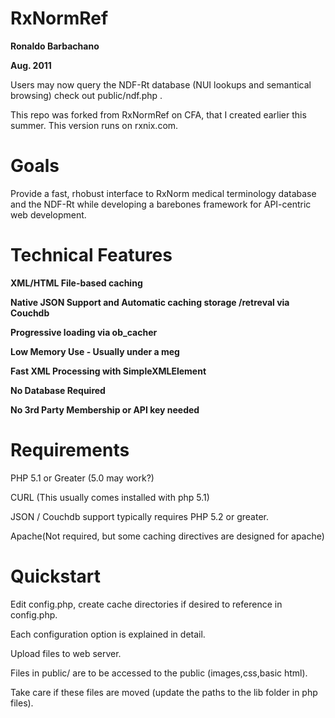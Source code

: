 RxNormRef
=========
**Ronaldo Barbachano**

**Aug. 2011**

Users may now query the NDF-Rt database (NUI lookups and semantical browsing) check out public/ndf.php .

This repo was forked from RxNormRef on CFA, that I created earlier this summer. This version runs on rxnix.com.

Goals
=====

Provide a fast, rhobust interface to RxNorm medical terminology database and the NDF-Rt while developing a barebones framework for API-centric web development.



Technical Features
==================


**XML/HTML File-based caching**

**Native JSON Support and Automatic caching storage /retreval via Couchdb**

**Progressive loading via ob_cacher**

**Low Memory Use - Usually under a meg**

**Fast XML Processing with SimpleXMLElement**

**No Database Required**

**No 3rd Party Membership or API key needed**


Requirements
============

PHP 5.1 or Greater (5.0 may work?)

CURL (This usually comes installed with php 5.1)

JSON / Couchdb support typically requires PHP 5.2 or greater.

Apache(Not required, but some caching directives are designed for apache)


Quickstart
==========

Edit config.php, create cache directories if desired to reference in config.php.

Each configuration option is explained in detail.

Upload files to web server.

Files in public/ are to be accessed to the public (images,css,basic html). 

Take care if these files are moved (update the paths to the lib folder in php files). 
